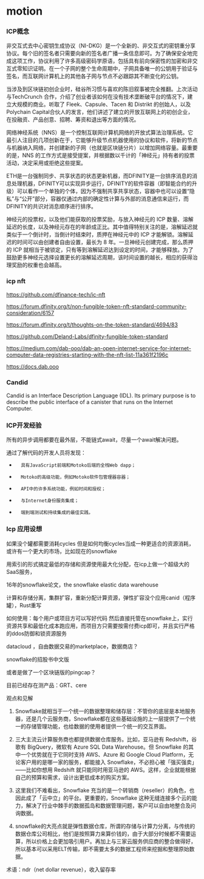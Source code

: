 # motion


### ICP概念


非交互式去中心密钥生成协议（NI-DKG）是一个全新的、非交互式的密钥重分享协议。每个旧的签名者只需要向新的签名者广播一条信息即可。为了确保安全地完成这项工作，协议利用了许多高级密码学原语，包括具有前向保密性的加密和非交互式零知识证明。在一个子网的整个生命周期中，子网具备唯一的公钥用于验证与签名，而互联网计算机上的其他各子网与节点不必跟踪其不断变化的公钥。


当涉及到区块链初创企业时，硅谷所习惯与喜欢的陈旧叙事被完全推翻。上次活动与TechCrunch 合作，介绍了创业者该如何在没有技术垄断破平台的情况下，建立大规模的商业。听取了 Fleek、Capsule、Tacen 和 Distrikt 的创始人，以及 Polychain Capital合伙人的发言，他们讲述了建立的开放互联网上的初创企业，在投融资、产品创意、招聘、筹资和退出等方面的情况。


网络神经系统（NNS）是一个控制互联网计算机网络的开放式算法治理系统。它最引人注目的几项创新在于，它能够升级节点机器使用的协议和软件，将新的节点与机器纳入网络，并创建新的子网（也就是区块链分片）以增加网络容量。最重要的是，NNS 的工作方式是接受提案，并根据数以千计的「神经元」持有者的投票活动，决定采用或拒绝这些提案。


ETH是一台强制同步、共享状态的状态更新机器，而DFINITY是一台排序消息的消息处理机器，DFINITY可以实现异步运行，DFINITY的软件容器（即智能合约的升级）可以看作一个单独的个体，因为不强制共享共享状态，容器中也可以设置“隐私”与“公开”部分，容器仅通过内部的确定性计算与外部的消息通信来运行，而DFINITY的共识对消息顺序进行排序。


神经元的投票权，以及他们能获取的投票奖励，与放入神经元的 ICP 数量、溶解延迟的长度，以及神经元存在的年龄成正比。其中值得特别关注的是，溶解延迟就类似于一个倒计时，当倒计时结束时，质押在神经元中的 ICP 才能解锁。溶解延迟的时间可以由创建者自由设置，最长为 8 年。一旦神经元创建完成，那么质押的 ICP 就相当于被锁定，只有等到溶解延迟达到设定的时间，才能够释放。为了鼓励更多神经元选择设置更长的溶解延迟周期，该时间设置的越长，相应的获得治理奖励的权重也会越高。

### icp nft


https://github.com/dfinance-tech/ic-nft


https://forum.dfinity.org/t/non-fungible-token-nft-standard-community-consideration/6157

https://forum.dfinity.org/t/thoughts-on-the-token-standard/4694/83


https://github.com/Deland-Labs/dfinity-fungible-token-standard

https://medium.com/dab-ooo/dab-an-open-internet-service-for-internet-computer-data-registries-starting-with-the-nft-list-11a361f2196c

https://docs.dab.ooo

### Candid

Candid is an Interface Description Language (IDL). Its primary purpose is to describe the public interface of a canister that runs on the Internet Computer.


### ICP开发经验

所有的异步调用都要在最外层，不能链式await，尽量一个await解决问题。

通过了解代码的开发人员将发现：
* 		具有JavaScript前端和Motoko后端的全栈Web dapp；
* 		Motoko的高级功能，例如Motoko软件包管理器容器；
* 		API中的许多系统功能，例如时间和授权；
* 		与Internet身份服务集成；
* 		端到端测试和持续集成的最佳实践。

### Icp 应用设想


如果没个罐都需要消耗cycles 但是如何均衡cycles当成一种更适合的资源消耗，或许有一个更大的市场，比如现在的snowflake

用索引的形式搞定最低的存储和资源使用最大化分配，在icp上做一个超级大的SaaS服务，


16年的snowflake论文，the snowflake elastic data warehouse


计算和存储分离，集群扩容，重新分配计算资源，弹性扩容没个应用canid（程序罐），Rust重写

如何使用：每个用户或项目方可以写好代码 然后直接托管在snowflake上，实行资源共享和最低化成本跑应用，而项目方只需要按需付费icp即可，并且实行严格的ddos防御和锁资源服务

datacloud ，自由数据交易的marketplace，数据商店？


snowflake的招股书中文版


或者是做了一个区块链版的pingcap？


目前已经存在测产品：GRT、cere

观点和见解

1. Snowflake就相当于一个统一的数据整理和储存层：不管你的底层是本地服务器，还是几个云服务商，Snowflake都在这些基础设施的上一层提供了一个统一的存储管理功能，也给数据的使用者提供一个统一的交互界面。


2. 三大主流云计算服务商也都提供数据仓库服务。比如，亚马逊有 Redshift，谷歌有 BigQuery，微软有 Azure SQL Data Warehouse。但 Snowflake 的其中一个优势就在于它同时支持 AWS、Azure 和 Google Cloud Platform，无论客户用的是哪一家的服务，都能接入 Snowflake，不必担心被「强买强卖」——比如你想用 Redshift 就只能同时用亚马逊的 AWS。这样，企业就能根据自己的预算和需求，设计出更低成本的购买方案。

3. 这里我们不难看出，Snowflake 充当的是一个转销商（reseller）的角色，也因此成了「云中立」的平台。更重要的，Snowflake 这种无缝连接多个云的能力，解决了行业中棘手的数据孤岛和数据管理问题，客户可以自由地整合及问询数据。
4. snowflake的大亮点就是弹性数据仓库，所谓的存储与计算力分离，与传统的数据仓库公司相比，他们是按照算力来算价钱的，由于大部分时候都不需要运算，所以价格上会更加吸引用户。再加上与三家云服务供应商的整合做得好，所以基本可以采用ELT传输，即不需要太多的数据工程师来挖掘和整理原始数据。


术语：ndr（net dollar revenue），收入留存率
